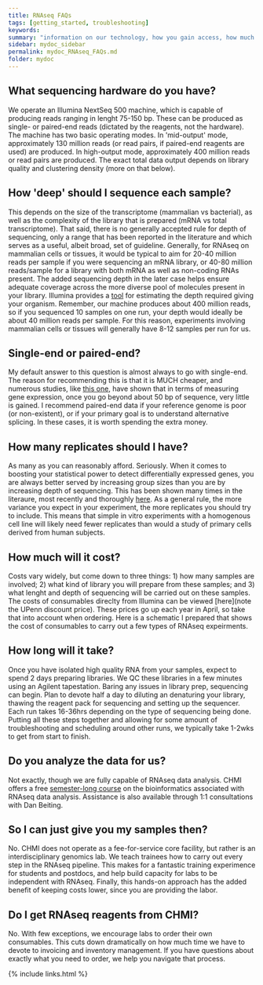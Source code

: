 ```yaml
---
title: RNAseq FAQs
tags: [getting_started, troubleshooting]
keywords:
summary: "information on our technology, how you gain access, how much experiments costs, and our 'hands-on' philosophy."
sidebar: mydoc_sidebar
permalink: mydoc_RNAseq_FAQs.md
folder: mydoc
---
```


## What sequencing hardware do you have?

We operate an Illumina NextSeq 500 machine, which is capable of producing reads ranging in lenght 75-150 bp.  These can be produced as single- or paired-end reads (dictated by the reagents, not the hardware).  The machine has two basic operating modes.  In 'mid-output' mode, approximately 130 million reads (or read pairs, if paired-end reagents are used) are produced.  In high-output mode, approximately 400 million reads or read pairs are produced.  The exact total data output depends on library quality and clustering density (more on that below). 

## How 'deep' should I sequence each sample?

This depends on the size of the transcriptome (mammalian vs bacterial), as well as the complexity of the library that is prepared (mRNA vs total transcriptome).  That said, there is no generally accepted rule for depth of sequencing, only a range that has been reported in the literature and which serves as a useful, albeit broad, set of guideline.  Generally, for RNAseq on mammalian cells or tissues, it would be typical to aim for 20-40 million reads per sample if you were sequencing an mRNA library, or 40-80 million reads/sample for a library with both mRNA as well as non-coding RNAs present.  The added sequencing depth in the later case helps ensure adequate coverage across the more diverse pool of molecules present in your library.  Illumina provides a [tool]() for estimating the depth required giving your organism.  Remember, our machine produces about 400 million reads, so if you sequenced 10 samples on one run, your depth would ideally be about 40 million reads per sample.  For this reason, experiments involving mammalian cells or tissues will generally have 8-12 samples per run for us. 

## Single-end or paired-end?

My default answer to this question is almost always to go with single-end.  The reason for recommending this is that it is MUCH cheaper, and numerous studies, like [this one](), have shown that in terms of measuring gene expression, once you go beyond about 50 bp of sequence, very little is gained.  I recommend paired-end data if your reference genome is poor (or non-existent), or if your primary goal is to understand alternative splicing.  In these cases, it is worth spending the extra money.

## How many replicates should I have?

As many as you can reasonably afford.  Seriously.  When it comes to boosting your statistical power to detect differentially expressed genes, you are always better served by increasing group sizes than you are by increasing depth of sequencing.  This has been shown many times in the literaure, most recently and thoroughly [here]().  As a general rule, the more variance you expect in your experiment, the more replicates you should try to include.  This means that simple in vitro experiments with a homogenous cell line will likely need fewer replicates than would a study of primary cells derived from human subjects.  

## How much will it cost?

Costs vary widely, but come down to three things: 1) how many samples are involved; 2) what kind of library you will prepare from these samples; and 3) what lenght and depth of sequencing will be carried out on these samples.  The costs of consumables direclty from Illumina can be viewed [here](note the UPenn discount price).  These prices go up each year in April, so take that into account when ordering.  Here is a schematic I prepared that shows the cost of consumables to carry out a few types of RNAseq expeirments.  

## How long will it take?

Once you have isolated high quality RNA from your samples, expect to spend 2 days preparing libraries. We QC these libraries in a few minutes using an Agilent tapestation.  Baring any issues in library prep, sequencing can begin.  Plan to devote half a day to diluting an denaturing your library, thawing the reagent pack for sequencing and setting up the sequencer.  Each run takes 16-36hrs depending on the type of sequencing being done.  Putting all these steps together and allowing for some amount of troubleshooting and scheduling around other runs, we typically take 1-2wks to get from start to finish.

## Do you analyze the data for us?

Not exactly, though we are fully capable of RNAseq data analysis.  CHMI offers a free [semester-long course]() on the bioinformatics associated with RNAseq data analysis.  Assistance is also available through 1:1 consultations with Dan Beiting.

## So I can just give you my samples then?

No.  CHMI does not operate as a fee-for-service core facility, but rather is an interdisciplinary genomics lab.  We teach trainees how to carry out every step in the RNAseq pipeline.  This makes for a fantastic training experimence for students and postdocs, and help build capacity for labs to be independent with RNAseq.  Finally, this hands-on approach has the added benefit of keeping costs lower, since you are providing the labor.

## Do I get RNAseq reagents from CHMI?

No.  With few exceptions, we encourage labs to order their own consumables.  This cuts down dramatically on how much time we have to devote to invoicing and inventory management.  If you have questions about exactly what you need to order, we help you navigate that process.

{% include links.html %}
